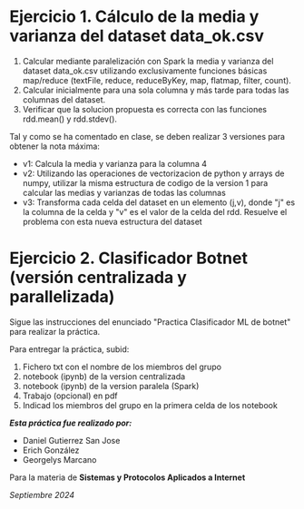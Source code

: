 <h1>Ejercicio 1. Cálculo de la media y varianza del dataset data_ok.csv</h1>
<ol>
  <li>Calcular mediante paralelización con Spark la media y varianza del dataset data_ok.csv utilizando exclusivamente funciones básicas map/reduce (textFile, reduce, reduceByKey, map, flatmap, filter, count).</li>
  <li>Calcular inicialmente para una sola columna y más tarde para todas las columnas del dataset.</li>
  <li>Verificar que la solucion propuesta es correcta con las funciones rdd.mean() y rdd.stdev().</li>
</ol>
<p>Tal y como se ha comentado en clase, se deben realizar 3 versiones para obtener la nota máxima:</p>
<ul>
  <li>v1: Calcula la media y varianza para la columna 4</li>
  <li>v2: Utilizando las operaciones de vectorizacion de python y arrays de numpy, utilizar la misma estructura de codigo de la version 1 para calcular las medias y varianzas de todas las columnas</li>
  <li>v3: Transforma cada celda del dataset en un elemento (j,v),  donde "j" es la columna de la celda y "v" es el valor de la celda del rdd.
Resuelve el problema con esta nueva estructura del dataset</li>
</ul>

<h1>Ejercicio 2. Clasificador Botnet (versión centralizada y parallelizada)</h1>

Sigue las instrucciones del enunciado "Practica Clasificador ML de botnet" para realizar la práctica. 

Para entregar la práctica, subid:

<ol> 
  <li>Fichero txt con el nombre de los miembros del grupo</li>
  <li>notebook (ipynb) de la version centralizada</li>
  <li>notebook (ipynb) de la version paralela (Spark)</li>
  <li>Trabajo (opcional) en pdf </li>
  <li>Indicad los miembros del grupo en la primera celda de los notebook</li>
</ol>


<em><b>Esta práctica fue realizado por:</b></em>
<ul>
  <li>Daniel Gutierrez San Jose</li>
  <li>Erich González</li>
  <li>Georgelys Marcano</li>
</ul>
<p>Para la materia de <b>Sistemas y Protocolos Aplicados a Internet</b></p>
<em>Septiembre 2024</em>
